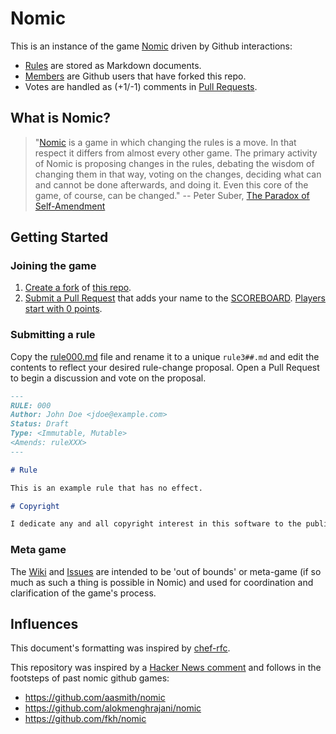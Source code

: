 # Nomic

This is an instance of the game [Nomic](https://en.wikipedia.org/wiki/Nomic) driven by Github interactions:

* [Rules](https://github.com/mburns/nomic/blob/master/rule000.md) are stored as Markdown documents.
* [Members](#Joining-the-game) are Github users that have forked this repo.
* Votes are handled as (+1/-1) comments in [Pull Requests](https://github.com/mburns/nomic/pulls).

## What is Nomic?

> "[Nomic](http://legacy.earlham.edu/~peters/writing/nomic.htm) is a game in which changing the rules is a move. In that respect it differs from almost every other game. The primary activity of Nomic is proposing changes in the rules, debating the wisdom of changing them in that way, voting on the changes, deciding what can and cannot be done afterwards, and doing it. Even this core of the game, of course, can be changed."
> -- Peter Suber, [The Paradox of Self-Amendment](http://dash.harvard.edu/handle/1/10243418)

## Getting Started

### Joining the game

1. [Create a fork](#fork-destination-box) of [this repo](https://github.com/mburns/nomic).
2. [Submit a Pull Request](https://github.com/mburns/nomic/compare) that adds your name to the [SCOREBOARD](https://github.com/mburns/nomic/blob/master/SCOREBOARD). [Players start with 0 points](https://github.com/mburns/nomic/blob/master/rule201.md).

### Submitting a rule

Copy the [rule000.md](https://github.com/mburns/nomic/blob/master/drafts/rule000.md) file and rename it to a unique `rule3##.md` and edit the contents to reflect your desired rule-change proposal. Open a Pull Request to begin a discussion and vote on the proposal.

```markdown
---
RULE: 000
Author: John Doe <jdoe@example.com>
Status: Draft
Type: <Immutable, Mutable>
<Amends: ruleXXX>
---

# Rule

This is an example rule that has no effect.

# Copyright

I dedicate any and all copyright interest in this software to the public domain. I make this dedication for the benefit of the public at large and to the detriment of my heirs and successors. I intend this dedication to be an overt act of relinquishment in perpetuity of all present and future rights to this software under copyright law.
```

### Meta game

The [Wiki](https://github.com/mburns/nomic/wiki) and [Issues](https://github.com/mburns/nomic/issues) are intended to be 'out of bounds' or meta-game (if so much as such a thing is possible in Nomic) and used for coordination and clarification of the game's process.

## Influences

This document's formatting was inspired by [chef-rfc](https://github.com/chef/chef-rfc).

This repository was inspired by a [Hacker News comment](https://news.ycombinator.com/item?id=4889988) and follows in the footsteps of past nomic github games:

* https://github.com/aasmith/nomic
* https://github.com/alokmenghrajani/nomic
* https://github.com/fkh/nomic
